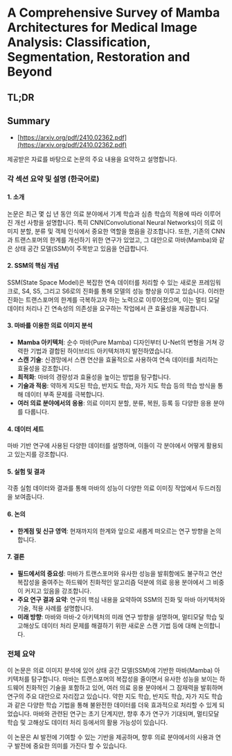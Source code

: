 # A Comprehensive Survey of Mamba Architectures for Medical Image Analysis: Classification, Segmentation, Restoration and Beyond
## TL;DR
## Summary
- [https://arxiv.org/pdf/2410.02362.pdf](https://arxiv.org/pdf/2410.02362.pdf)

제공받은 자료를 바탕으로 논문의 주요 내용을 요약하고 설명합니다.

### 각 섹션 요약 및 설명 (한국어로)

#### 1. 소개
논문은 최근 몇 십 년 동안 의료 분야에서 기계 학습과 심층 학습의 적용에 따라 이루어진 개선 사항을 설명합니다. 특히 CNN(Convolutional Neural Networks)이 의료 이미지 분할, 분류 및 객체 인식에서 중요한 역할을 했음을 강조합니다. 또한, 기존의 CNN과 트랜스포머의 한계를 개선하기 위한 연구가 있었고, 그 대안으로 마바(Mamba)와 같은 상태 공간 모델(SSM)이 주목받고 있음을 언급합니다.

#### 2. SSM의 핵심 개념
SSM(State Space Model)은 복잡한 연속 데이터를 처리할 수 있는 새로운 프레임워크로, S4, S5, 그리고 S6로의 진화를 통해 모델의 성능 향상을 이루고 있습니다. 이러한 진화는 트랜스포머의 한계를 극복하고자 하는 노력으로 이루어졌으며, 이는 멀티 모달 데이터 처리나 긴 연속성의 의존성을 요구하는 작업에서 큰 효율성을 제공합니다.

#### 3. 마바를 이용한 의료 이미지 분석
   - **Mamba 아키텍처**: 순수 마바(Pure Mamba) 디자인부터 U-Net의 변형을 거쳐 강력한 기법과 결합된 하이브리드 아키텍처까지 발전하였습니다.
   - **스캔 기술**: 신경망에서 스캔 연산을 효율적으로 사용하여 연속 데이터를 처리하는 효율성을 강조합니다.
   - **최적화**: 마바의 경량성과 효율성을 높이는 방법을 탐구합니다.
   - **기술과 적응**: 약하게 지도된 학습, 반지도 학습, 자가 지도 학습 등의 학습 방식을 통해 데이터 부족 문제를 극복합니다.
   - **여러 의료 분야에서의 응용**: 의료 이미지 분할, 분류, 복원, 등록 등 다양한 응용 분야를 다룹니다.

#### 4. 데이터 세트
마바 기반 연구에 사용된 다양한 데이터를 설명하며, 이들이 각 분야에서 어떻게 활용되고 있는지를 강조합니다.

#### 5. 실험 및 결과
각종 실험 데이터와 결과를 통해 마바의 성능이 다양한 의료 이미징 작업에서 두드러짐을 보여줍니다.

#### 6. 논의
   - **한계점 및 신규 영역**: 현재까지의 한계와 앞으로 새롭게 떠오르는 연구 방향을 논의합니다.

#### 7. 결론
   - **필드에서의 중요성**: 마바가 트랜스포머와 유사한 성능을 발휘함에도 불구하고 연산 복잡성을 줄여주는 하드웨어 친화적인 알고리즘 덕분에 의료 응용 분야에서 그 비중이 커지고 있음을 강조합니다.
   - **주요 연구 결과 요약**: 연구의 핵심 내용을 요약하여 SSM의 진화 및 마바 아키텍처와 기술, 적용 사례를 설명합니다.
   - **미래 방향**: 마바와 마바-2 아키텍처의 미래 연구 방향을 설명하며, 멀티모달 학습 및 고해상도 데이터 처리 문제를 해결하기 위한 새로운 스캔 기법 등에 대해 논의합니다.

### 전체 요약
이 논문은 의료 이미지 분석에 있어 상태 공간 모델(SSM)에 기반한 마바(Mamba) 아키텍처를 탐구합니다. 마바는 트랜스포머의 복잡성을 줄이면서 유사한 성능을 보이는 하드웨어 친화적인 기술을 포함하고 있어, 여러 의료 응용 분야에서 그 잠재력을 발휘하며 연구의 주요 대안으로 자리잡고 있습니다. 약한 지도 학습, 반지도 학습, 자가 지도 학습과 같은 다양한 학습 기법을 통해 불완전한 데이터를 더욱 효과적으로 처리할 수 있게 되었습니다. 마바와 관련된 연구는 초기 단계지만, 향후 추가 연구가 기대되며, 멀티모달 학습 및 고해상도 데이터 처리 등에서의 활용 가능성이 있습니다.

이 논문은 AI 발전에 기여할 수 있는 기반을 제공하며, 향후 의료 분야에서의 사용과 연구 발전에 중요한 의미를 가진다 할 수 있습니다.